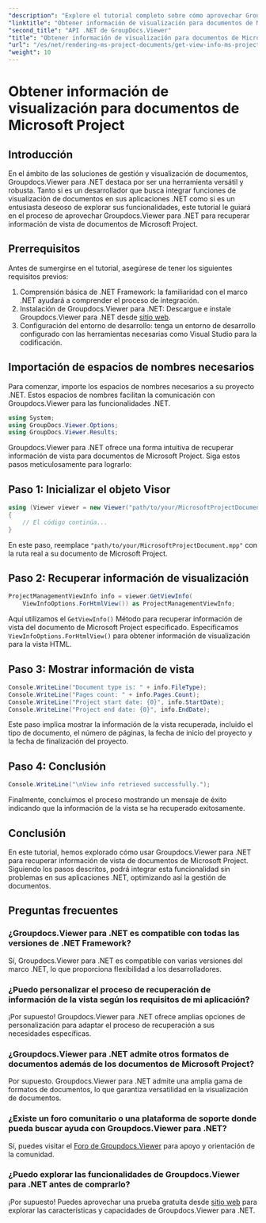 ```yaml
---
"description": "Explore el tutorial completo sobre cómo aprovechar Groupdocs.Viewer para .NET para recuperar información de visualización de documentos de Microsoft Project sin esfuerzo."
"linktitle": "Obtener información de visualización para documentos de Microsoft Project"
"second_title": "API .NET de GroupDocs.Viewer"
"title": "Obtener información de visualización para documentos de Microsoft Project"
"url": "/es/net/rendering-ms-project-documents/get-view-info-ms-project/"
"weight": 10
---
```


# Obtener información de visualización para documentos de Microsoft Project

## Introducción
En el ámbito de las soluciones de gestión y visualización de documentos, Groupdocs.Viewer para .NET destaca por ser una herramienta versátil y robusta. Tanto si es un desarrollador que busca integrar funciones de visualización de documentos en sus aplicaciones .NET como si es un entusiasta deseoso de explorar sus funcionalidades, este tutorial le guiará en el proceso de aprovechar Groupdocs.Viewer para .NET para recuperar información de vista de documentos de Microsoft Project.
## Prerrequisitos
Antes de sumergirse en el tutorial, asegúrese de tener los siguientes requisitos previos:
1. Comprensión básica de .NET Framework: la familiaridad con el marco .NET ayudará a comprender el proceso de integración.
2. Instalación de Groupdocs.Viewer para .NET: Descargue e instale Groupdocs.Viewer para .NET desde [sitio web](https://releases.groupdocs.com/viewer/net/).
3. Configuración del entorno de desarrollo: tenga un entorno de desarrollo configurado con las herramientas necesarias como Visual Studio para la codificación.

## Importación de espacios de nombres necesarios
Para comenzar, importe los espacios de nombres necesarios a su proyecto .NET. Estos espacios de nombres facilitan la comunicación con Groupdocs.Viewer para las funcionalidades .NET.

```csharp
using System;
using GroupDocs.Viewer.Options;
using GroupDocs.Viewer.Results;
```

Groupdocs.Viewer para .NET ofrece una forma intuitiva de recuperar información de vista para documentos de Microsoft Project. Siga estos pasos meticulosamente para lograrlo:
## Paso 1: Inicializar el objeto Visor
```csharp
using (Viewer viewer = new Viewer("path/to/your/MicrosoftProjectDocument.mpp"))
{
    // El código continúa...
}
```
En este paso, reemplace `"path/to/your/MicrosoftProjectDocument.mpp"` con la ruta real a su documento de Microsoft Project.
## Paso 2: Recuperar información de visualización
```csharp
ProjectManagementViewInfo info = viewer.GetViewInfo(
    ViewInfoOptions.ForHtmlView()) as ProjectManagementViewInfo;
```
Aquí utilizamos el `GetViewInfo()` Método para recuperar información de vista del documento de Microsoft Project especificado. Especificamos `ViewInfoOptions.ForHtmlView()` para obtener información de visualización para la vista HTML.
## Paso 3: Mostrar información de vista
```csharp
Console.WriteLine("Document type is: " + info.FileType);
Console.WriteLine("Pages count: " + info.Pages.Count);
Console.WriteLine("Project start date: {0}", info.StartDate);
Console.WriteLine("Project end date: {0}", info.EndDate);
```
Este paso implica mostrar la información de la vista recuperada, incluido el tipo de documento, el número de páginas, la fecha de inicio del proyecto y la fecha de finalización del proyecto.
## Paso 4: Conclusión
```csharp
Console.WriteLine("\nView info retrieved successfully.");
```
Finalmente, concluimos el proceso mostrando un mensaje de éxito indicando que la información de la vista se ha recuperado exitosamente.

## Conclusión
En este tutorial, hemos explorado cómo usar Groupdocs.Viewer para .NET para recuperar información de vista de documentos de Microsoft Project. Siguiendo los pasos descritos, podrá integrar esta funcionalidad sin problemas en sus aplicaciones .NET, optimizando así la gestión de documentos.
## Preguntas frecuentes

### ¿Groupdocs.Viewer para .NET es compatible con todas las versiones de .NET Framework?

Sí, Groupdocs.Viewer para .NET es compatible con varias versiones del marco .NET, lo que proporciona flexibilidad a los desarrolladores.

### ¿Puedo personalizar el proceso de recuperación de información de la vista según los requisitos de mi aplicación?

¡Por supuesto! Groupdocs.Viewer para .NET ofrece amplias opciones de personalización para adaptar el proceso de recuperación a sus necesidades específicas.

### ¿Groupdocs.Viewer para .NET admite otros formatos de documentos además de los documentos de Microsoft Project?

Por supuesto. Groupdocs.Viewer para .NET admite una amplia gama de formatos de documentos, lo que garantiza versatilidad en la visualización de documentos.

### ¿Existe un foro comunitario o una plataforma de soporte donde pueda buscar ayuda con Groupdocs.Viewer para .NET?

Sí, puedes visitar el [Foro de Groupdocs.Viewer](https://forum.groupdocs.com/c/viewer/9) para apoyo y orientación de la comunidad.

### ¿Puedo explorar las funcionalidades de Groupdocs.Viewer para .NET antes de comprarlo?

¡Por supuesto! Puedes aprovechar una prueba gratuita desde [sitio web](https://releases.groupdocs.com/) para explorar las características y capacidades de Groupdocs.Viewer para .NET.
